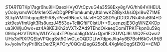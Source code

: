 $START$BTKp17sgr6hu9IHQaexHVyOVtCpvuG4a35S8Exy8g/VG/hh84VIHEULyOobysmxWOMk1erX5wDDgPPtFomkumbyJtbInwKZBBykU/siOjxi8wZ71MESLkpWMThbqog6E9iR8yrPewI9Ncx7JklJvIHQ2QSDYqODtGt7Nk45fuBR4+Dzkt9esVfmUgit3Rs8uxzJ4553e+TcIliGftiF0IstUI++9LeenzqjE3OgWNZXKDpua3KWjuOwx+sz4A8KE3Kh2bVXTxZAd9TEhdO/keeqDomiTPK1Fkpn0u59q09rbpHzVTNAh/WUYZqi4xTP0ycdaIigOdAi+Qpn1FzXUVQJ8LWQ2EsQwa2UHs3oPIXf7QEIpVPQcgSst5GlwCLoOQDDLfw7djpeJ/Iq4y6B7BoH6kCvUHjBk+/yoIwFxyPri8KzOerZRjAFOry/0QCnl2egG25oDL4XgMoDqgSfZKQ==$END$